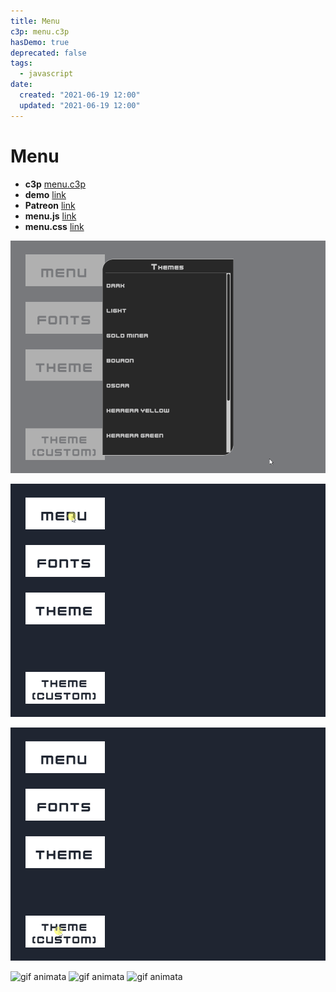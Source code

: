 ```yaml
---
title: Menu
c3p: menu.c3p
hasDemo: true
deprecated: false
tags:
  - javascript
date:
  created: "2021-06-19 12:00"
  updated: "2021-06-19 12:00"
---
```


<script>
  import ImageSRC from "./image.jpg"
  import GifA from "./animation.gif"
  import GifB from "./images/c3-svelte-menu-10.gif"
</script>
# Menu

* **c3p** [menu.c3p](source/c3p/menu.c3p)
* **demo** [link](demo)
* **Patreon** [link](https://www.patreon.com/posts/how-to-create-in-52709981)
* **menu.js** [link](source/lib-menu/menu.js)
* **menu.css** [link](source/lib-menu/menu.css)
 
![animation](animation.gif)

![animation](images/c3-svelte-menu-10.gif)

![animation](images/c3-svelte-menu-12.gif)


<img src={ImageSRC} alt="gif animata"/>

<img src={GifA} alt="gif animata"/>

<img src={GifB} alt="gif animata" />